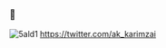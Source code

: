### 👋

![5ald1](https://user-images.githubusercontent.com/64505309/120433229-a6b5da80-c383-11eb-9014-b43467bb92e9.jpg)
https://twitter.com/ak_karimzai

<!--

Here are some ideas to get you started:

- 🔭 I’m currently working on ...
- 🌱 I’m currently learning ...
- 👯 I’m looking to collaborate on ...
- 🤔 I’m looking for help with ...
- 💬 Ask me about ...
- 📫 How to reach me: ...
- 😄 Pronouns: ...
- ⚡ Fun fact: ...
-->

